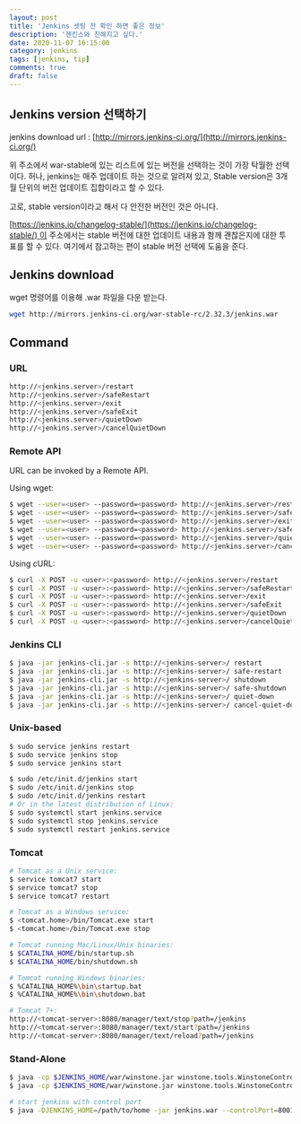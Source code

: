 ```yaml
---
layout: post
title: 'Jenkins 셋팅 전 확인 하면 좋은 정보'
description: '젠킨스와 친해지고 싶다.'
date: 2020-11-07 16:15:00
category: jenkins
tags: [jenkins, tip]
comments: true
draft: false
---
```


## Jenkins version 선택하기

jenkins download url : [http://mirrors.jenkins-ci.org/](http://mirrors.jenkins-ci.org/)

위 주소에서 war-stable에 있는 리스트에 있는 버전을 선택하는 것이 가장 탁월한 선택이다. 허나, jenkins는 매주 업데이트 하는 것으로 알려져 있고, Stable version은 3개월 단위의 버전 업데이트 집합이라고 할 수 있다.

고로, stable version이라고 해서 다 안전한 버전인 것은 아니다.

[https://jenkins.io/changelog-stable/](https://jenkins.io/changelog-stable/) 이 주소에서는 stable 버전에 대한 업데이트 내용과 함께 괜찮은지에 대한 투표를 할 수 있다. 여기에서 참고하는 편이 stable 버전 선택에 도움을 준다.

## Jenkins download

wget 명령어를 이용해 .war 파일을 다운 받는다.

```bash
wget http://mirrors.jenkins-ci.org/war-stable-rc/2.32.3/jenkins.war
```

## **Command**

### **URL**

```bash
http://<jenkins.server>/restart
http://<jenkins.server>/safeRestart
http://<jenkins.server>/exit
http://<jenkins.server>/safeExit
http://<jenkins.server>/quietDown
http://<jenkins.server>/cancelQuietDown
```

### **Remote API**

URL can be invoked by a Remote API.

Using wget:

```bash
$ wget --user=<user> --password=<password> http://<jenkins.server>/restart
$ wget --user=<user> --password=<password> http://<jenkins.server>/safeRestart
$ wget --user=<user> --password=<password> http://<jenkins.server>/exit
$ wget --user=<user> --password=<password> http://<jenkins.server>/safeExit
$ wget --user=<user> --password=<password> http://<jenkins.server>/quietDown
$ wget --user=<user> --password=<password> http://<jenkins.server>/cancelQuietDown
```

Using cURL:

```bash
$ curl -X POST -u <user>:<password> http://<jenkins.server>/restart
$ curl -X POST -u <user>:<password> http://<jenkins.server>/safeRestart
$ curl -X POST -u <user>:<password> http://<jenkins.server>/exit
$ curl -X POST -u <user>:<password> http://<jenkins.server>/safeExit
$ curl -X POST -u <user>:<password> http://<jenkins.server>/quietDown
$ curl -X POST -u <user>:<password> http://<jenkins.server>/cancelQuietDown
```

### **Jenkins CLI**

```bash
$ java -jar jenkins-cli.jar -s http://<jenkins-server>/ restart
$ java -jar jenkins-cli.jar -s http://<jenkins-server>/ safe-restart
$ java -jar jenkins-cli.jar -s http://<jenkins-server>/ shutdown
$ java -jar jenkins-cli.jar -s http://<jenkins-server>/ safe-shutdown
$ java -jar jenkins-cli.jar -s http://<jenkins-server>/ quiet-down
$ java -jar jenkins-cli.jar -s http://<jenkins-server>/ cancel-quiet-down
```

### **Unix-based**

```bash
$ sudo service jenkins restart
$ sudo service jenkins stop
$ sudo service jenkins start
```

```bash
$ sudo /etc/init.d/jenkins start
$ sudo /etc/init.d/jenkins stop
$ sudo /etc/init.d/jenkins restart
# Or in the latest distribution of Linux:
$ sudo systemctl start jenkins.service
$ sudo systemctl stop jenkins.service
$ sudo systemctl restart jenkins.service
```

### **Tomcat**

```bash
# Tomcat as a Unix service:
$ service tomcat7 start
$ service tomcat7 stop
$ service tomcat7 restart

# Tomcat as a Windows service:
$ <tomcat.home>/bin/Tomcat.exe start
$ <tomcat.home>/bin/Tomcat.exe stop

# Tomcat running Mac/Linux/Unix binaries:
$ $CATALINA_HOME/bin/startup.sh
$ $CATALINA_HOME/bin/shutdown.sh

# Tomcat running Windows binaries:
$ %CATALINA_HOME%\bin\startup.bat
$ %CATALINA_HOME%\bin\shutdown.bat

# Tomcat 7+:
http://<tomcat-server>:8080/manager/text/stop?path=/jenkins
http://<tomcat-server>:8080/manager/text/start?path=/jenkins
http://<tomcat-server>:8080/manager/text/reload?path=/jenkins
```

### **Stand-Alone**

```bash
$ java -cp $JENKINS_HOME/war/winstone.jar winstone.tools.WinstoneControl reload: --host=localhost --port=8001
$ java -cp $JENKINS_HOME/war/winstone.jar winstone.tools.WinstoneControl shutdown: --host=localhost --port=8001

# start jenkins with control port
$ java -DJENKINS_HOME=/path/to/home -jar jenkins.war --controlPort=8001
```
